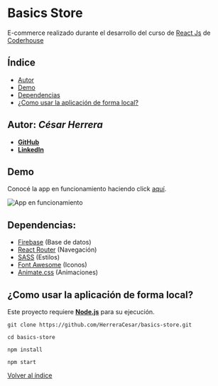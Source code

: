 # Basics Store

E-commerce realizado durante el desarrollo del curso de <a href="https://reactjs.org/" target="_blank">React Js</a> de <a href="https://www.coderhouse.com/" target="_blank">Coderhouse</a>

## Índice <a name="indice"></a>

- [Autor](#1)
- [Demo](#2)
- [Dependencias](#3)
- [¿Como usar la aplicación de forma local?](#4)

## Autor: *César Herrera* <a name="1"></a>

* **<a href="https://github.com/HerreraCesar/" target="_blank">GitHub</a>**
* **<a href="https://www.linkedin.com/in/herrera-cesar/" target="_blank">LinkedIn</a>**

## Demo <a name="2"></a>

Conocé la app en funcionamiento haciendo click <a href="https://basics-store.netlify.app/" target="_blank">aquí</a>.

![App en funcionamiento](https://github.com/HerreraCesar/basics-store/blob/main/src/assets/gifs/demo.gif?raw=true)

## Dependencias: <a name="3"></a>

- <a href="https://firebase.google.com/" target="_blank">Firebase</a> (Base de datos)
- <a href="https://reactrouter.com/" target="_blank">React Router</a> (Navegación)
- <a href="https://sass-lang.com/" target="_blank">SASS</a> (Estilos)
- <a href="https://fontawesome.com/" target="_blank">Font Awesome</a> (Iconos)
- <a href="https://animate.style/" target="_blank">Animate.css</a> (Animaciones)

## ¿Como usar la aplicación de forma local? <a name="4"></a>

Este proyecto requiere **<a href="https://nodejs.org/" target="_blank">Node.js</a>** para su ejecución.

```
git clone https://github.com/HerreraCesar/basics-store.git
```
```
cd basics-store
```
```
npm install
```
```
npm start
```

[Volver al índice](#indice)